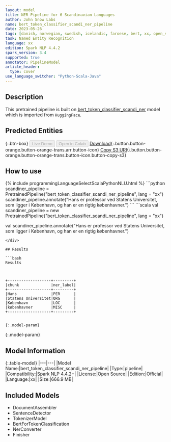 ```yaml
---
layout: model
title: NER Pipeline for 6 Scandinavian Languages
author: John Snow Labs
name: bert_token_classifier_scandi_ner_pipeline
date: 2023-05-26
tags: [danish, norwegian, swedish, icelandic, faroese, bert, xx, open_source]
task: Named Entity Recognition
language: xx
edition: Spark NLP 4.4.2
spark_version: 3.4
supported: true
annotator: PipelineModel
article_header:
  type: cover
use_language_switcher: "Python-Scala-Java"
---
```


## Description

This pretrained pipeline is built on [bert_token_classifier_scandi_ner](https://nlp.johnsnowlabs.com/2021/12/09/bert_token_classifier_scandi_ner_xx.html) model which is imported from `HuggingFace`.

## Predicted Entities



{:.btn-box}
<button class="button button-orange" disabled>Live Demo</button>
<button class="button button-orange" disabled>Open in Colab</button>
[Download](https://s3.amazonaws.com/auxdata.johnsnowlabs.com/public/models/bert_token_classifier_scandi_ner_pipeline_xx_4.4.2_3.4_1685062102199.zip){:.button.button-orange.button-orange-trans.arr.button-icon}
[Copy S3 URI](s3://auxdata.johnsnowlabs.com/public/models/bert_token_classifier_scandi_ner_pipeline_xx_4.4.2_3.4_1685062102199.zip){:.button.button-orange.button-orange-trans.button-icon.button-copy-s3}

## How to use



<div class="tabs-box" markdown="1">
{% include programmingLanguageSelectScalaPythonNLU.html %}
```python
scandiner_pipeline = PretrainedPipeline("bert_token_classifier_scandi_ner_pipeline", lang = "xx")
scandiner_pipeline.annotate("Hans er professor ved Statens Universitet, som ligger i København, og han er en rigtig københavner.")
```
```scala
val scandiner_pipeline = new PretrainedPipeline("bert_token_classifier_scandi_ner_pipeline", lang = "xx")

val scandiner_pipeline.annotate("Hans er professor ved Statens Universitet, som ligger i København, og han er en rigtig københavner.")
```
</div>

## Results

```bash
Results



+-------------------+---------+
|chunk              |ner_label|
+-------------------+---------+
|Hans               |PER      |
|Statens Universitet|ORG      |
|København          |LOC      |
|københavner        |MISC     |
+-------------------+---------+


{:.model-param}
```

{:.model-param}
## Model Information

{:.table-model}
|---|---|
|Model Name:|bert_token_classifier_scandi_ner_pipeline|
|Type:|pipeline|
|Compatibility:|Spark NLP 4.4.2+|
|License:|Open Source|
|Edition:|Official|
|Language:|xx|
|Size:|666.9 MB|

## Included Models

- DocumentAssembler
- SentenceDetector
- TokenizerModel
- BertForTokenClassification
- NerConverter
- Finisher